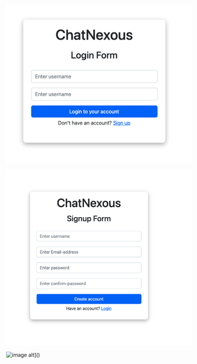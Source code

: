 
![image alt](https://github.com/mdanis25/Authentication-authorization-Django/blob/140241b25a5b97dcf2e61584d1a981829d6c175f/Screenshot%202025-01-29%20at%2002.18.15.png)



![image alt](https://github.com/mdanis25/Authentication-authorization-Django/blob/c9caba710e37406cf7d9b15665acdabc207e4457/Screenshot%202025-01-29%20at%2002.17.30.png)

![image alt]([)]()
